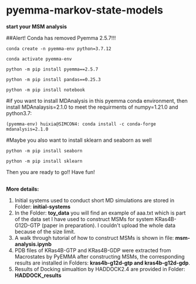 # pyemma-markov-state-models

**start your MSM analysis**

##Alert! Conda has removed Pyemma 2.5.7!!!

```
conda create -n pyemma-env python=3.7.12
```

```
conda activate pyemma-env
```

```
python -m pip install pyemma==2.5.7
```

```
python -m pip install pandas==0.25.3
```

```
python -m pip install notebook
```

#if you want to install MDAnalysis in this pyemma conda environment, then install MDAnalaysis=2.1.0 to meet the requirments of numpy=1.21.0 and python3.7:
```
(pyemma-env) huixia@SIMCON4: conda install -c conda-forge mdanalysis=2.1.0
```
#Maybe you also want to install sklearn and seaborn as well
```
python -m pip install seaborn
```
```
python -m pip install sklearn
```

Then you are ready to go!! Have fun!

##

**More details:**

1. Initial systems used to conduct short MD simulations are stored in Folder: **initial-systems**
2. In the Folder: **toy_data** you will find an example of aaa.txt which is part of the data set I have used to construct MSMs for system KRas4B-G12D-GTP (paper in preparation). I couldn't upload the whole data because of the size limit.
3. A walk through tutorial of how to construct MSMs is shown in file: **msm-analysis.ipynb**
4. PDB files of KRas4B-GTP and KRas4B-GDP were extracted from Macrostates by PyEMMA after constructing MSMs, the corresponding results are installed in Folders: **kras4b-g12d-gtp and kras4b-g12d-gdp**.
6. Results of Docking simualtion by HADDOCK2.4 are provided in Folder: **HADDOCK_results**
